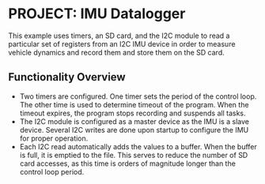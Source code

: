 # PROJECT: IMU Datalogger

This example uses timers, an SD card, and the I2C module to read a particular set of registers from an I2C IMU device in order to measure vehicle dynamics and record them and store them on the SD card. 

## Functionality Overview

* Two timers are configured. One timer sets the period of the control loop. The other time is used to determine timeout of the program. When the timeout expires, the program stops recording and suspends all tasks. 
* The I2C module is configured as a master device as the IMU is a slave device. Several I2C writes are done upon startup to configure the IMU for proper operation. 
* Each I2C read automatically adds the values to a buffer. When the buffer is full, it is emptied to the file. This serves to reduce the number of SD card accesses, as this time is orders of magnitude longer than the control loop period. 



